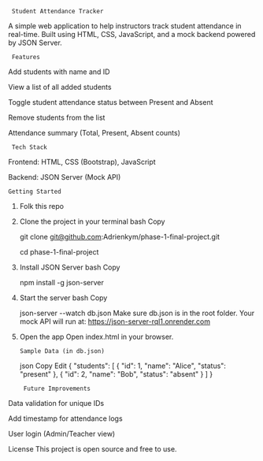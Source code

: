      Student Attendance Tracker

A simple web application to help instructors track student attendance in real-time. Built using HTML, CSS, JavaScript, and a mock backend powered by JSON Server.

     Features

Add students with name and ID

View a list of all added students

Toggle student attendance status between Present and Absent

Remove students from the list

Attendance summary (Total, Present, Absent counts)

     Tech Stack

Frontend: HTML, CSS (Bootstrap), JavaScript

Backend: JSON Server (Mock API)

    Getting Started

1.  Folk this repo

2.  Clone the project in your terminal
    bash
    Copy
    
    git clone git@github.com:Adrienkym/phase-1-final-project.git
    

    cd phase-1-final-project
4.  Install JSON Server
    bash
    Copy
    
    npm install -g json-server
5.  Start the server
    bash
    Copy
    
    json-server --watch db.json
    Make sure db.json is in the root folder. Your mock API will run at:
    https://json-server-rql1.onrender.com

6.  Open the app
    Open index.html in your browser.

        Sample Data (in db.json)

    json
    Copy
    Edit
    {
    "students": [
    { "id": 1, "name": "Alice", "status": "present" },
    { "id": 2, "name": "Bob", "status": "absent" }
    ]
    }

         Future Improvements
    
 Data validation for unique IDs


Add timestamp for attendance logs

User login (Admin/Teacher view)

License
This project is open source and free to use.
